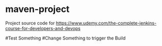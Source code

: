 # maven-project
Project source code for https://www.udemy.com/the-complete-jenkins-course-for-developers-and-devops



#Test Something
#Change Something to trigger the Build

